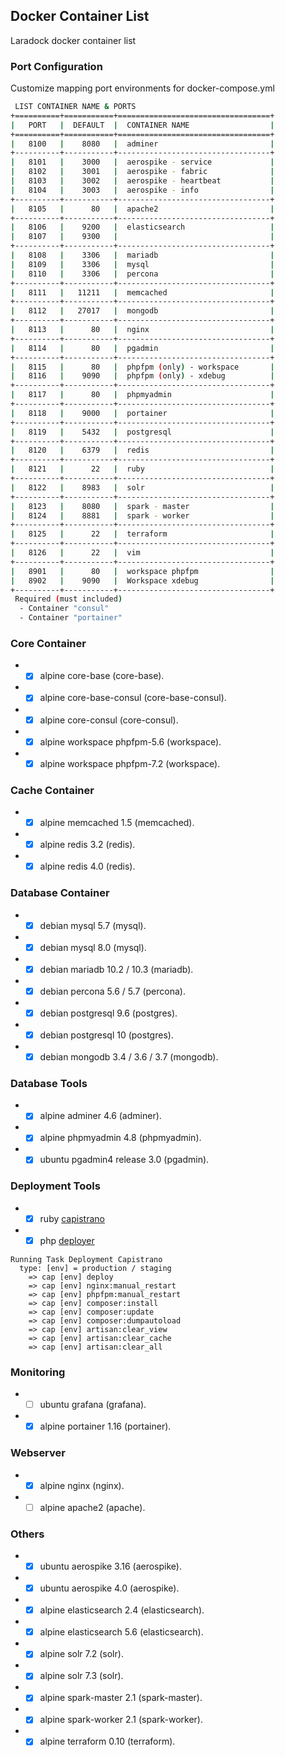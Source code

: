 ## Docker Container List

Laradock docker container list

### Port Configuration
Customize mapping port environments for docker-compose.yml

```bash
 LIST CONTAINER NAME & PORTS
+==========+===========+==================================+
|   PORT   |  DEFAULT  |  CONTAINER NAME                  |
+==========+===========+==================================+
|   8100   |    8080   |  adminer                         |
+----------+-----------+----------------------------------+
|   8101   |    3000   |  aerospike - service             |
|   8102   |    3001   |  aerospike - fabric              |
|   8103   |    3002   |  aerospike - heartbeat           |
|   8104   |    3003   |  aerospike - info                |
+----------+-----------+----------------------------------+
|   8105   |      80   |  apache2                         |
+----------+-----------+----------------------------------+
|   8106   |    9200   |  elasticsearch                   |
|   8107   |    9300   |                                  |
+----------+-----------+----------------------------------+
|   8108   |    3306   |  mariadb                         |
|   8109   |    3306   |  mysql                           |
|   8110   |    3306   |  percona                         |
+----------+-----------+----------------------------------+
|   8111   |   11211   |  memcached                       |
+----------+-----------+----------------------------------+
|   8112   |   27017   |  mongodb                         |
+----------+-----------+----------------------------------+
|   8113   |      80   |  nginx                           |
+----------+-----------+----------------------------------+
|   8114   |      80   |  pgadmin                         |
+----------+-----------+----------------------------------+
|   8115   |      80   |  phpfpm (only) - workspace       |
|   8116   |    9090   |  phpfpm (only) - xdebug          |
+----------+-----------+----------------------------------+
|   8117   |      80   |  phpmyadmin                      |
+----------+-----------+----------------------------------+
|   8118   |    9000   |  portainer                       |
+----------+-----------+----------------------------------+
|   8119   |    5432   |  postgresql                      |
+----------+-----------+----------------------------------+
|   8120   |    6379   |  redis                           |
+----------+-----------+----------------------------------+
|   8121   |      22   |  ruby                            |
+----------+-----------+----------------------------------+
|   8122   |    8983   |  solr                            |
+----------+-----------+----------------------------------+
|   8123   |    8080   |  spark - master                  |
|   8124   |    8881   |  spark - worker                  |
+----------+-----------+----------------------------------+
|   8125   |      22   |  terraform                       |
+----------+-----------+----------------------------------+
|   8126   |      22   |  vim                             |
+----------+-----------+----------------------------------+
|   8901   |      80   |  workspace phpfpm                |
|   8902   |    9090   |  Workspace xdebug                |
+----------+-----------+----------------------------------+
 Required (must included)
  - Container "consul"
  - Container "portainer"    
```

### Core Container
* - [X] alpine core-base (core-base).
* - [X] alpine core-base-consul (core-base-consul).
* - [X] alpine core-consul (core-consul).
* - [X] alpine workspace phpfpm-5.6 (workspace).
* - [X] alpine workspace phpfpm-7.2 (workspace).

### Cache Container
* - [X] alpine memcached 1.5 (memcached).
* - [X] alpine redis 3.2 (redis).
* - [X] alpine redis 4.0 (redis).

### Database Container
* - [X] debian mysql 5.7 (mysql).
* - [X] debian mysql 8.0 (mysql).
* - [X] debian mariadb 10.2 / 10.3 (mariadb).
* - [X] debian percona 5.6 / 5.7 (percona).
* - [X] debian postgresql 9.6 (postgres).
* - [X] debian postgresql 10 (postgres).
* - [X] debian mongodb 3.4 / 3.6 / 3.7 (mongodb).

### Database Tools
* - [X] alpine adminer 4.6 (adminer).
* - [X] alpine phpmyadmin 4.8 (phpmyadmin).
* - [X] ubuntu pgadmin4 release 3.0 (pgadmin).

### Deployment Tools
* - [X] ruby [capistrano](https://github.com/capistrano/capistrano)
* - [X] php [deployer](https://github.com/deployphp/deployer)
```
Running Task Deployment Capistrano
  type: [env] = production / staging
    => cap [env] deploy
    => cap [env] nginx:manual_restart
    => cap [env] phpfpm:manual_restart
    => cap [env] composer:install
    => cap [env] composer:update
    => cap [env] composer:dumpautoload
    => cap [env] artisan:clear_view
    => cap [env] artisan:clear_cache
    => cap [env] artisan:clear_all
```

### Monitoring
* - [ ] ubuntu grafana (grafana).
* - [X] alpine portainer 1.16 (portainer).

### Webserver
* - [X] alpine nginx (nginx).
* - [ ] alpine apache2 (apache).

### Others
* - [X] ubuntu aerospike 3.16 (aerospike).
* - [X] ubuntu aerospike 4.0 (aerospike).
* - [X] alpine elasticsearch 2.4 (elasticsearch).
* - [X] alpine elasticsearch 5.6 (elasticsearch).
* - [X] alpine solr 7.2 (solr).
* - [X] alpine solr 7.3 (solr).
* - [X] alpine spark-master 2.1 (spark-master).
* - [X] alpine spark-worker 2.1 (spark-worker).
* - [X] alpine terraform 0.10 (terraform). 
